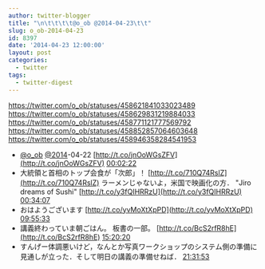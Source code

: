 ```yaml
---
author: twitter-blogger
title: "\n\t\t\t\t@o_ob @2014-04-23\t\t"
slug: o_ob-2014-04-23
id: 8397
date: '2014-04-23 12:00:00'
layout: post
categories:
  - twitter
tags:
  - twitter-digest
---
```


https://twitter.com/o_ob/statuses/458621841033023489 https://twitter.com/o_ob/statuses/458629831219884033 https://twitter.com/o_ob/statuses/458771121777569792 https://twitter.com/o_ob/statuses/458852857064603648 https://twitter.com/o_ob/statuses/458946358284541953  

*   [@o_ob](https://twitter.com/o_ob) [@2014](https://twitter.com/2014)-04-22 [http://t.co/jnOoWGsZFV](http://t.co/jnOoWGsZFV) [00:02:22](https://twitter.com/o_ob/statuses/458621841033023489)
*   大統領と首相のトップ会食が「次郎」！ [http://t.co/710Q74RslZ](http://t.co/710Q74RslZ) ラーメンじゃないよ，米国で映画化の方． "Jiro dreams of Sushi" [http://t.co/y3fQIHRRzU](http://t.co/y3fQIHRRzU) [00:34:07](https://twitter.com/o_ob/statuses/458629831219884033)
*   おはようございます [http://t.co/yvMoXtXpPD](http://t.co/yvMoXtXpPD) [09:55:33](https://twitter.com/o_ob/statuses/458771121777569792)
*   講義終わっていま朝ごはん。 板書の一部。 [http://t.co/BcS2rfR8hE](http://t.co/BcS2rfR8hE) [15:20:20](https://twitter.com/o_ob/statuses/458852857064603648)
*   すんげー体調悪いけど，なんとか写真ワークショップのシステム側の準備に見通しが立った．そして明日の講義の準備せねば． [21:31:53](https://twitter.com/o_ob/statuses/458946358284541953)